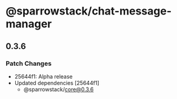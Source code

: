 # @sparrowstack/chat-message-manager

## 0.3.6

### Patch Changes

- 25644f1: Alpha release
- Updated dependencies [25644f1]
    - @sparrowstack/core@0.3.6
